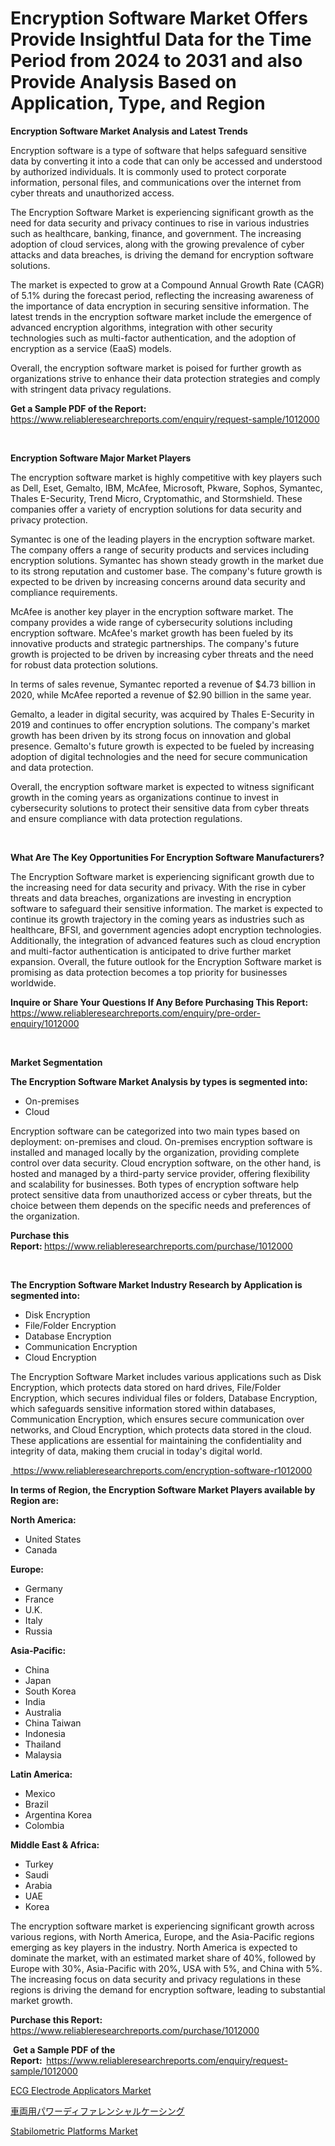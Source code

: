 <p><h1>Encryption Software Market Offers Provide Insightful Data for the Time Period from 2024 to 2031 and also Provide Analysis Based on Application, Type, and Region</h1></p><p><strong>Encryption Software Market Analysis and Latest Trends</strong></p>
<p><p>Encryption software is a type of software that helps safeguard sensitive data by converting it into a code that can only be accessed and understood by authorized individuals. It is commonly used to protect corporate information, personal files, and communications over the internet from cyber threats and unauthorized access.</p><p>The Encryption Software Market is experiencing significant growth as the need for data security and privacy continues to rise in various industries such as healthcare, banking, finance, and government. The increasing adoption of cloud services, along with the growing prevalence of cyber attacks and data breaches, is driving the demand for encryption software solutions.</p><p>The market is expected to grow at a Compound Annual Growth Rate (CAGR) of 5.1% during the forecast period, reflecting the increasing awareness of the importance of data encryption in securing sensitive information. The latest trends in the encryption software market include the emergence of advanced encryption algorithms, integration with other security technologies such as multi-factor authentication, and the adoption of encryption as a service (EaaS) models.</p><p>Overall, the encryption software market is poised for further growth as organizations strive to enhance their data protection strategies and comply with stringent data privacy regulations.</p></p>
<p><strong>Get a Sample PDF of the Report:&nbsp;</strong> <a href="https://www.reliableresearchreports.com/enquiry/request-sample/1012000">https://www.reliableresearchreports.com/enquiry/request-sample/1012000</a></p>
<p>&nbsp;</p>
<p><strong>Encryption Software Major Market Players</strong></p>
<p><p>The encryption software market is highly competitive with key players such as Dell, Eset, Gemalto, IBM, McAfee, Microsoft, Pkware, Sophos, Symantec, Thales E-Security, Trend Micro, Cryptomathic, and Stormshield. These companies offer a variety of encryption solutions for data security and privacy protection.</p><p>Symantec is one of the leading players in the encryption software market. The company offers a range of security products and services including encryption solutions. Symantec has shown steady growth in the market due to its strong reputation and customer base. The company's future growth is expected to be driven by increasing concerns around data security and compliance requirements.</p><p>McAfee is another key player in the encryption software market. The company provides a wide range of cybersecurity solutions including encryption software. McAfee's market growth has been fueled by its innovative products and strategic partnerships. The company's future growth is projected to be driven by increasing cyber threats and the need for robust data protection solutions.</p><p>In terms of sales revenue, Symantec reported a revenue of $4.73 billion in 2020, while McAfee reported a revenue of $2.90 billion in the same year.</p><p>Gemalto, a leader in digital security, was acquired by Thales E-Security in 2019 and continues to offer encryption solutions. The company's market growth has been driven by its strong focus on innovation and global presence. Gemalto's future growth is expected to be fueled by increasing adoption of digital technologies and the need for secure communication and data protection.</p><p>Overall, the encryption software market is expected to witness significant growth in the coming years as organizations continue to invest in cybersecurity solutions to protect their sensitive data from cyber threats and ensure compliance with data protection regulations.</p></p>
<p>&nbsp;</p>
<p><strong>What Are The Key Opportunities For Encryption Software Manufacturers?</strong></p>
<p><p>The Encryption Software market is experiencing significant growth due to the increasing need for data security and privacy. With the rise in cyber threats and data breaches, organizations are investing in encryption software to safeguard their sensitive information. The market is expected to continue its growth trajectory in the coming years as industries such as healthcare, BFSI, and government agencies adopt encryption technologies. Additionally, the integration of advanced features such as cloud encryption and multi-factor authentication is anticipated to drive further market expansion. Overall, the future outlook for the Encryption Software market is promising as data protection becomes a top priority for businesses worldwide.</p></p>
<p><strong>Inquire or Share Your Questions If Any Before Purchasing This Report:</strong> <a href="https://www.reliableresearchreports.com/enquiry/pre-order-enquiry/1012000">https://www.reliableresearchreports.com/enquiry/pre-order-enquiry/1012000</a></p>
<p>&nbsp;</p>
<p><strong>Market Segmentation</strong></p>
<p><strong>The Encryption Software Market Analysis by types is segmented into:</strong></p>
<p><ul><li>On-premises</li><li>Cloud</li></ul></p>
<p><p>Encryption software can be categorized into two main types based on deployment: on-premises and cloud. On-premises encryption software is installed and managed locally by the organization, providing complete control over data security. Cloud encryption software, on the other hand, is hosted and managed by a third-party service provider, offering flexibility and scalability for businesses. Both types of encryption software help protect sensitive data from unauthorized access or cyber threats, but the choice between them depends on the specific needs and preferences of the organization.</p></p>
<p><strong>Purchase this Report:&nbsp;</strong><a href="https://www.reliableresearchreports.com/purchase/1012000">https://www.reliableresearchreports.com/purchase/1012000</a></p>
<p>&nbsp;</p>
<p><strong>The Encryption Software Market Industry Research by Application is segmented into:</strong></p>
<p><ul><li>Disk Encryption</li><li>File/Folder Encryption</li><li>Database Encryption</li><li>Communication Encryption</li><li>Cloud Encryption</li></ul></p>
<p><p>The Encryption Software Market includes various applications such as Disk Encryption, which protects data stored on hard drives, File/Folder Encryption, which secures individual files or folders, Database Encryption, which safeguards sensitive information stored within databases, Communication Encryption, which ensures secure communication over networks, and Cloud Encryption, which protects data stored in the cloud. These applications are essential for maintaining the confidentiality and integrity of data, making them crucial in today's digital world.</p></p>
<p><a href="https://www.reliableresearchreports.com/encryption-software-r1012000">&nbsp;https://www.reliableresearchreports.com/encryption-software-r1012000</a></p>
<p><strong>In terms of Region, the Encryption Software Market Players available by Region are:</strong></p>
<p>
    <p> <strong> North America: </strong>
        <ul>
            <li>United States</li>
            <li>Canada</li>
        </ul>
        </p> 
    <p> <strong> Europe: </strong>
        <ul>
            <li>Germany</li>
            <li>France</li>
            <li>U.K.</li>
            <li>Italy</li>
            <li>Russia</li>
        </ul>
        </p> 
    <p> <strong> Asia-Pacific: </strong>
        <ul>
            <li>China</li>
            <li>Japan</li>
            <li>South Korea</li>
            <li>India</li>
            <li>Australia</li>
            <li>China Taiwan</li>
            <li>Indonesia</li>
            <li>Thailand</li>
            <li>Malaysia</li>
        </ul>
        </p> 
    <p> <strong> Latin America: </strong>
        <ul>
            <li>Mexico</li>
            <li>Brazil</li>
            <li>Argentina Korea</li>
            <li>Colombia</li>
        </ul>
        </p> 
    <p> <strong> Middle East & Africa: </strong>
        <ul>
            <li>Turkey</li>
            <li>Saudi</li>
            <li>Arabia</li>
            <li>UAE</li>
            <li>Korea</li>
        </ul>
    </p>
    </p>
<p><p>The encryption software market is experiencing significant growth across various regions, with North America, Europe, and the Asia-Pacific regions emerging as key players in the industry. North America is expected to dominate the market, with an estimated market share of 40%, followed by Europe with 30%, Asia-Pacific with 20%, USA with 5%, and China with 5%. The increasing focus on data security and privacy regulations in these regions is driving the demand for encryption software, leading to substantial market growth.</p></p>
<p><strong>Purchase this Report: </strong><a href="https://www.reliableresearchreports.com/purchase/1012000">https://www.reliableresearchreports.com/purchase/1012000</a></p>
<p>&nbsp;<strong>Get a Sample PDF of the Report:&nbsp;&nbsp;</strong><a href="https://www.reliableresearchreports.com/enquiry/request-sample/1012000">https://www.reliableresearchreports.com/enquiry/request-sample/1012000</a></p>
<p><strong></strong></p>
<p><p><a href="https://github.com/jodemen/Market-Research-Report-List-3/blob/main/ecg-electrode-applicators-market.md">ECG Electrode Applicators Market</a></p><p><a href="https://github.com/CarlieShields/Market-Research-Report-List-2/blob/main/7904636175117.md">車両用パワーディファレンシャルケーシング</a></p><p><a href="https://github.com/marloy8/Market-Research-Report-List-5/blob/main/stabilometric-platforms-market.md">Stabilometric Platforms Market</a></p></p>